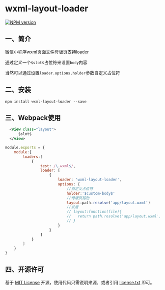 # wxml-layout-loader

[![NPM version][npm-image]][npm-url]

## 一、简介

微信小程序wxml页面文件母版页支持loader

通过定义一个`$slot$`占位符来设置`body`内容

当然可以通过设置`loader.options.holder`参数自定义占位符

## 二、安装

    npm install wxml-layout-loader --save

## 三、Webpack使用

```xml
  <view class="layout">
      $slot$
  </view>
```

```js
module.exports = {
    module:{
        loaders:[
            {
                test: /\.wxml$/,
                loader: [
                    {
                        loader: 'wxml-layout-loader',
                        options: {
                            //自定义占位符
                            holder:'$custom-body$'
                            //母版页路劲
                            layout:path.resolve('app/layout.wxml')
                            //或者
                            // layout:function(file){
                            //   return path.resolve('app/layout.wxml');
                            // }
                        }
                    }
                ]
            }
        ]
    }
}
```

## 四、开源许可

基于 [MIT License](http://zh.wikipedia.org/wiki/MIT_License) 开源，使用代码只需说明来源，或者引用 [license.txt](https://github.com/sofish/typo.css/blob/master/license.txt) 即可。

[npm-url]: https://www.npmjs.com/package/wxml-layout-loader
[npm-image]: https://img.shields.io/npm/v/wxml-layout-loader.svg